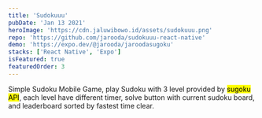 ```yaml
---
title: 'Sudokuuu'
pubDate: 'Jan 13 2021'
heroImage: 'https://cdn.jaluwibowo.id/assets/sudokuuu.png'
repo: 'https://github.com/jarooda/sudokuuu-react-native'
demo: 'https://expo.dev/@jarooda/jaroodasugoku'
stacks: ['React Native', 'Expo']
isFeatured: true
featuredOrder: 3
---
```


Simple Sudoku Mobile Game, play Sudoku with 3 level provided by <mark>sugoku API</mark>, each level have different timer, solve button with current sudoku board, and leaderboard sorted by fastest time clear.